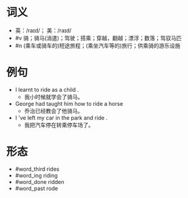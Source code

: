 # 词义
- 英：/raɪd/； 美：/raɪd/
- #v 骑；骑马(消遣)；驾驶；搭乘；穿越，翻越；漂浮；数落；驾驭马匹
- #n (乘车或骑车的)短途旅程；(乘坐汽车等的)旅行；供乘骑的游乐设施
# 例句
- I learnt to ride as a child .
	- 我小时候就学会了骑马。
- George had taught him how to ride a horse
	- 乔治已经教会了他骑马。
- I 've left my car in the park and ride .
	- 我把汽车停在转乘停车场了。
# 形态
- #word_third rides
- #word_ing riding
- #word_done ridden
- #word_past rode

